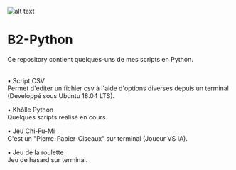 ![alt text](https://i.ibb.co/PWpgKYh/python-logo-36.png)


# B2-Python
Ce repository contient quelques-uns de mes scripts en Python.<br/><br/>


• Script CSV<br/>
  Permet d'éditer un fichier csv à l'aide d'options diverses depuis un terminal (Developpé sous Ubuntu 18.04 LTS).

• Khôlle Python<br/>
  Quelques scripts réalisé en cours.
  
• Jeu Chi-Fu-Mi<br/>
  C'est un "Pierre-Papier-Ciseaux" sur terminal (Joueur VS IA). 
  
• Jeu de la roulette<br/>
  Jeu de hasard sur terminal.
